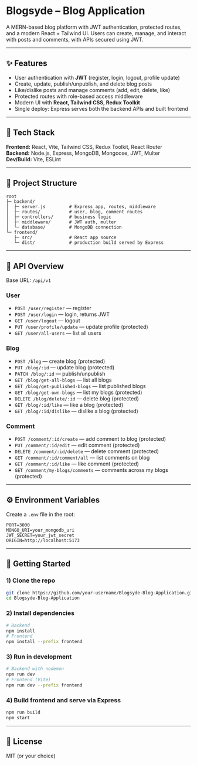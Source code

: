 # Blogsyde – Blog Application

A MERN-based blog platform with JWT authentication, protected routes, and a modern React + Tailwind UI. Users can create, manage, and interact with posts and comments, with APIs secured using JWT.

---

## ✨ Features
- User authentication with **JWT** (register, login, logout, profile update)  
- Create, update, publish/unpublish, and delete blog posts  
- Like/dislike posts and manage comments (add, edit, delete, like)  
- Protected routes with role-based access middleware  
- Modern UI with **React, Tailwind CSS, Redux Toolkit**  
- Single deploy: Express serves both the backend APIs and built frontend  

---

## 🧱 Tech Stack
**Frontend:** React, Vite, Tailwind CSS, Redux Toolkit, React Router  
**Backend:** Node.js, Express, MongoDB, Mongoose, JWT, Multer  
**Dev/Build:** Vite, ESLint  

---

## 📁 Project Structure
```
root
├─ backend/
│  ├─ server.js         # Express app, routes, middleware
│  ├─ routes/           # user, blog, comment routes
│  ├─ controllers/      # business logic
│  ├─ middleware/       # JWT auth, multer
│  └─ database/         # MongoDB connection
└─ frontend/
   ├─ src/              # React app source
   └─ dist/             # production build served by Express
```

---

## 🔌 API Overview
Base URL: `/api/v1`

### User
- `POST /user/register` — register  
- `POST /user/login` — login, returns JWT  
- `GET /user/logout` — logout  
- `PUT /user/profile/update` — update profile (protected)  
- `GET /user/all-users` — list all users  

### Blog
- `POST /blog` — create blog (protected)  
- `PUT /blog/:id` — update blog (protected)  
- `PATCH /blog/:id` — publish/unpublish  
- `GET /blog/get-all-blogs` — list all blogs  
- `GET /blog/get-published-blogs` — list published blogs  
- `GET /blog/get-own-blogs` — list my blogs (protected)  
- `DELETE /blog/delete/:id` — delete blog (protected)  
- `GET /blog/:id/like` — like a blog (protected)  
- `GET /blog/:id/dislike` — dislike a blog (protected)  

### Comment
- `POST /comment/:id/create` — add comment to blog (protected)  
- `PUT /comment/:id/edit` — edit comment (protected)  
- `DELETE /comment/:id/delete` — delete comment (protected)  
- `GET /comment/:id/comment/all` — list comments on blog  
- `GET /comment/:id/like` — like comment (protected)  
- `GET /comment/my-blogs/comments` — comments across my blogs (protected)  

---

## ⚙️ Environment Variables
Create a `.env` file in the root:
```
PORT=3000
MONGO_URI=your_mongodb_uri
JWT_SECRET=your_jwt_secret
ORIGIN=http://localhost:5173
```

---

## 🚀 Getting Started

### 1) Clone the repo
```bash
git clone https://github.com/your-username/Blogsyde-Blog-Application.git
cd Blogsyde-Blog-Application
```

### 2) Install dependencies
```bash
# Backend
npm install
# Frontend
npm install --prefix frontend
```

### 3) Run in development
```bash
# Backend with nodemon
npm run dev
# Frontend (Vite)
npm run dev --prefix frontend
```

### 4) Build frontend and serve via Express
```bash
npm run build
npm start
```

---

## 📜 License
MIT (or your choice)
